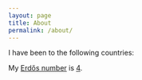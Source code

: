 ```yaml
---
layout: page
title: About
permalink: /about/
---
```


I have been to the following countries:

<div id="regions_div" style="width: 100%;"></div>

My [Erdős number](https://en.wikipedia.org/wiki/Erd%C5%91s_number) is [4](https://www.csauthors.net/distance/alhaad-gokhale/paul-erdos).
